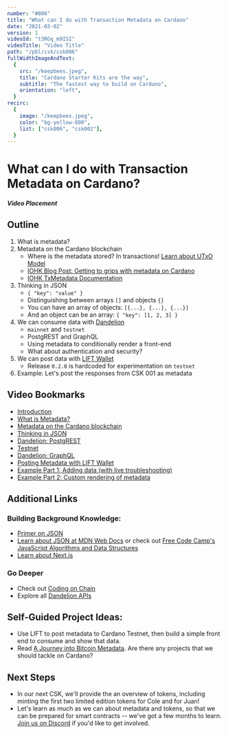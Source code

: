 ```yaml
---
number: "#006"
title: "What can I do with Transaction Metadata on Cardano"
date: "2021-03-02"
version: 1
videoId: "t3RGq_m9ISI"
videoTitle: "Video Title"
path: "/pbl/csk/csk006"
fullWidthImageAndText:
  {
    src: "/keepbees.jpeg",
    title: "Cardano Starter Kits are the way",
    subtitle: "The fastest way to build on Cardano",
    orientation: "left",
  }
recirc:
  {
    image: "/keepbees.jpeg",
    color: "bg-yellow-800",
    list: ["csk006", "csk002"],
  }
---
```


# What can I do with Transaction Metadata on Cardano?

##### Video Placement

## Outline

1. What is metadata?
2. Metadata on the Cardano blockchain
   - Where is the metadata stored? In transactions! [Learn about UTxO Model](https://docs.cardano.org/projects/adrestia/en/latest/key-concepts/utxo.html)
   - [IOHK Blog Post: Getting to grips with metadata on Cardano](https://iohk.io/en/blog/posts/2020/11/03/getting-to-grips-with-metadata-on-cardano/)
   - [IOHK TxMetadata Documentation](https://github.com/input-output-hk/cardano-wallet/wiki/TxMetadata)
3. Thinking in JSON
   - `{ "key": "value" }`
   - Distinguishing between arrays `[]` and objects `{}`
   - You can have an array of objects: `[{...}, {...}, {...}]`
   - And an object can be an array: `{ "key": [1, 2, 3] }`
4. We can consume data with [Dandelion](https://gimbalabs.com/dandelionapis)
   - `mainnet` and `testnet`
   - PostgREST and GraphQL
   - Using metadata to conditionally render a front-end
   - What about authentication and security?
5. We can post data with [LIFT Wallet](https://github.com/CodingOnChain/lift-wallet/releases/tag/0.2.0)
   - Release `0.2.0` is hardcoded for experimentation on `testnet`
6. Example: Let's post the responses from CSK 001 as metadata

## Video Bookmarks

- [Introduction](https://youtu.be/t3RGq_m9ISI?t=0)
- [What is Metadata?](https://youtu.be/t3RGq_m9ISI?t=232)
- [Metadata on the Cardano blockchain](https://youtu.be/t3RGq_m9ISI?t=420)
- [Thinking in JSON](https://youtu.be/t3RGq_m9ISI?t=567)
- [Dandelion: PostgREST](https://youtu.be/t3RGq_m9ISI?t=884)
- [Testnet](https://youtu.be/t3RGq_m9ISI?t=1245)
- [Dandelion: GraphQL](https://youtu.be/t3RGq_m9ISI?t=1343)
- [Posting Metadata with LIFT Wallet](https://youtu.be/t3RGq_m9ISI?t=1845)
- [Example Part 1: Adding data (with live troubleshooting)](https://youtu.be/t3RGq_m9ISI?t=2005)
- [Example Part 2: Custom rendering of metadata](https://youtu.be/t3RGq_m9ISI?t=3028)

## Additional Links

### Building Background Knowledge:

- [Primer on JSON](https://learnxinyminutes.com/docs/json/)
- [Learn about JSON at MDN Web Docs](https://developer.mozilla.org/en-US/docs/Learn/JavaScript/Objects/JSON) or check out [Free Code Camp's JavaScript Algorithms and Data Structures](https://www.freecodecamp.org/learn/javascript-algorithms-and-data-structures/)
- [Learn about Next.js](https://nextjs.org/)

### Go Deeper

- Check out [Coding on Chain](https://www.youtube.com/channel/UChp9R55VgwkjMzGP9qMa66g)
- Explore all [Dandelion APIs](https://gimbalabs.com/dandelionapis)

## Self-Guided Project Ideas:

- Use LIFT to post metadata to Cardano Testnet, then build a simple front end to consume and show that data.
- Read [A Journey into Bitcoin Metadata](https://www.researchgate.net/publication/330385593_A_Journey_into_Bitcoin_Metadata). Are there any projects that we should tackle on Cardano?

## Next Steps

- In our next CSK, we'll provide the an overview of tokens, including minting the first two limited edition tokens for Cole and for Juan!
- Let's learn as much as we can about metadata and tokens, so that we can be prepared for smart contracts -- we've got a few months to learn. [Join us on Discord](https://discord.gg/NrHJjWzrv2) if you'd like to get involved.

